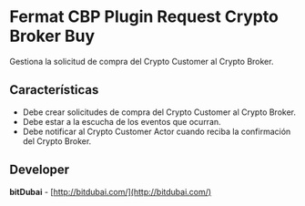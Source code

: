 # Fermat CBP Plugin Request Crypto Broker Buy

Gestiona la solicitud de compra del Crypto Customer al Crypto Broker.

## Características
* Debe crear solicitudes de compra del Crypto Customer al Crypto Broker.
* Debe estar a la escucha de los eventos que ocurran.
 * Debe notificar al Crypto Customer Actor cuando reciba la confirmación del Crypto Broker.

## Developer

**bitDubai** - [http://bitdubai.com/](http://bitdubai.com/)